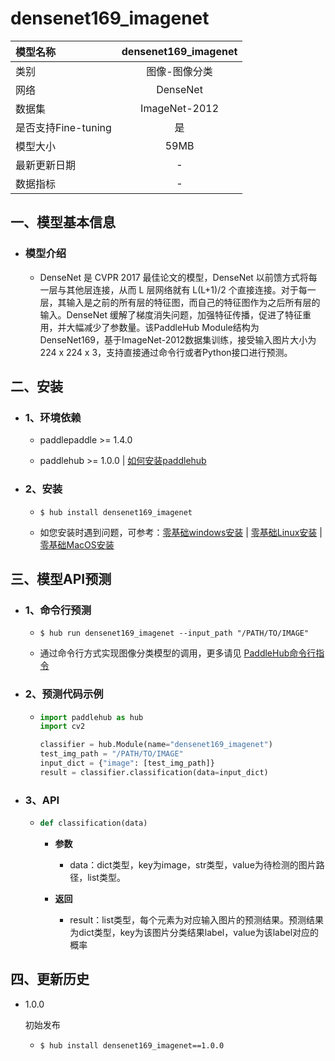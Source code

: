 # densenet169_imagenet

|模型名称|densenet169_imagenet|
| :--- | :---: |
|类别|图像-图像分类|
|网络|DenseNet|
|数据集|ImageNet-2012|
|是否支持Fine-tuning|是|
|模型大小|59MB|
|最新更新日期|-|
|数据指标|-|


## 一、模型基本信息



- ### 模型介绍

  - DenseNet 是 CVPR 2017 最佳论文的模型，DenseNet 以前馈方式将每一层与其他层连接，从而 L 层网络就有 L(L+1)/2 个直接连接。对于每一层，其输入是之前的所有层的特征图，而自己的特征图作为之后所有层的输入。DenseNet 缓解了梯度消失问题，加强特征传播，促进了特征重用，并大幅减少了参数量。该PaddleHub Module结构为 DenseNet169，基于ImageNet-2012数据集训练，接受输入图片大小为 224 x 224 x 3，支持直接通过命令行或者Python接口进行预测。

## 二、安装

- ### 1、环境依赖  

  - paddlepaddle >= 1.4.0  

  - paddlehub >= 1.0.0  | [如何安装paddlehub](../../../../docs/docs_ch/get_start/installation.rst)


- ### 2、安装

  - ```shell
    $ hub install densenet169_imagenet
    ```
  - 如您安装时遇到问题，可参考：[零基础windows安装](../../../../docs/docs_ch/get_start/windows_quickstart.md)
 | [零基础Linux安装](../../../../docs/docs_ch/get_start/linux_quickstart.md) | [零基础MacOS安装](../../../../docs/docs_ch/get_start/mac_quickstart.md)

## 三、模型API预测

- ### 1、命令行预测

  - ```shell
    $ hub run densenet169_imagenet --input_path "/PATH/TO/IMAGE"
    ```
  - 通过命令行方式实现图像分类模型的调用，更多请见 [PaddleHub命令行指令](../../../../docs/docs_ch/tutorial/cmd_usage.rst)

- ### 2、预测代码示例

  - ```python
    import paddlehub as hub
    import cv2

    classifier = hub.Module(name="densenet169_imagenet")
    test_img_path = "/PATH/TO/IMAGE"
    input_dict = {"image": [test_img_path]}
    result = classifier.classification(data=input_dict)
    ```

- ### 3、API

  - ```python
    def classification(data)
    ```

    - **参数**
      - data：dict类型，key为image，str类型，value为待检测的图片路径，list类型。

    - **返回**
      - result：list类型，每个元素为对应输入图片的预测结果。预测结果为dict类型，key为该图片分类结果label，value为该label对应的概率





## 四、更新历史

* 1.0.0

  初始发布

  - ```shell
    $ hub install densenet169_imagenet==1.0.0
    ```
